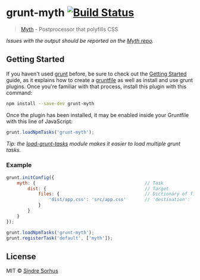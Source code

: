# grunt-myth [![Build Status](https://secure.travis-ci.org/sindresorhus/grunt-myth.png?branch=master)](http://travis-ci.org/sindresorhus/grunt-myth)

> [Myth](https://github.com/segmentio/myth) - Postprocessor that polyfills CSS

*Issues with the output should be reported on the [Myth repo](https://github.com/segmentio/myth).*


## Getting Started

If you haven't used [grunt][] before, be sure to check out the [Getting Started][] guide, as it explains how to create a [gruntfile][Getting Started] as well as install and use grunt plugins. Once you're familiar with that process, install this plugin with this command:

```sh
npm install --save-dev grunt-myth
```

Once the plugin has been installed, it may be enabled inside your Gruntfile with this line of JavaScript:

```js
grunt.loadNpmTasks('grunt-myth');
```

*Tip: the [load-grunt-tasks](https://github.com/sindresorhus/load-grunt-tasks) module makes it easier to load multiple grunt tasks.*


[grunt]: http://gruntjs.com
[Getting Started]: http://gruntjs.com/getting-started


### Example

```js
grunt.initConfig({
	myth: {											// Task
		dist: {										// Target
			files: {								// Dictionary of files
				'dist/app.css': 'src/app.css'		// 'destination': 'source'
			}
		}
	}
});

grunt.loadNpmTasks('grunt-myth');
grunt.registerTask('default', ['myth']);
```


## License

MIT © [Sindre Sorhus](http://sindresorhus.com)
